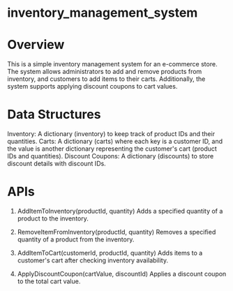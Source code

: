 # inventory_management_system

# Overview
This is a simple inventory management system for an e-commerce store. The system allows administrators to add and remove products from inventory, and customers to add items to their carts. Additionally, the system supports applying discount coupons to cart values.

# Data Structures
Inventory: A dictionary (inventory) to keep track of product IDs and their quantities.
Carts: A dictionary (carts) where each key is a customer ID, and the value is another dictionary representing the customer's cart (product IDs and quantities).
Discount Coupons: A dictionary (discounts) to store discount details with discount IDs.

# APIs
1. AddItemToInventory(productId, quantity)
    Adds a specified quantity of a product to the inventory.

2. RemoveItemFromInventory(productId, quantity)
    Removes a specified quantity of a product from the inventory.

3. AddItemToCart(customerId, productId, quantity)
    Adds items to a customer's cart after checking inventory availability.

3. ApplyDiscountCoupon(cartValue, discountId)
    Applies a discount coupon to the total cart value.
